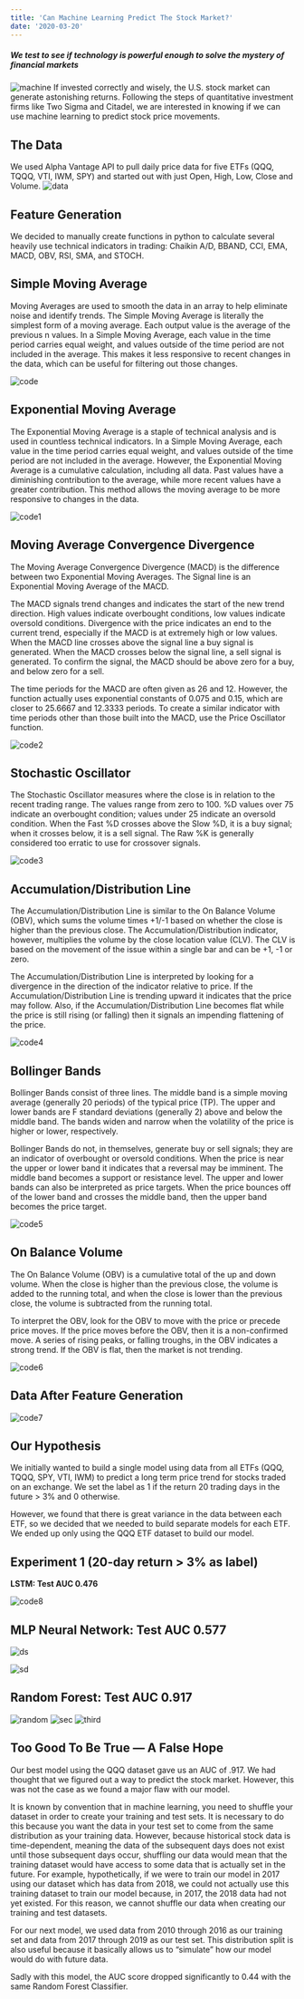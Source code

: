 ```yaml
---
title: 'Can Machine Learning Predict The Stock Market?'
date: '2020-03-20'
---
```

##### We test to see if technology is powerful enough to solve the mystery of financial markets

![machine](https://miro.medium.com/max/1400/1*5mcK1HO50cdgfQ6LGc9FPw.png)
If invested correctly and wisely, the U.S. stock market can generate astonishing returns. Following the steps of quantitative investment firms like Two Sigma and Citadel, we are interested in knowing if we can use machine learning to predict stock price movements.

## The Data
We used Alpha Vantage API to pull daily price data for five ETFs (QQQ, TQQQ, VTI, IWM, SPY) and started out with just Open, High, Low, Close and Volume.
![data](https://miro.medium.com/max/868/0*l3pn1AWTTkQ2WUzR)

## Feature Generation
We decided to manually create functions in python to calculate several heavily use technical indicators in trading: Chaikin A/D, BBAND, CCI, EMA, MACD, OBV, RSI, SMA, and STOCH.

## Simple Moving Average

Moving Averages are used to smooth the data in an array to help eliminate noise and identify trends. The Simple Moving Average is literally the simplest form of a moving average. Each output value is the average of the previous n values. In a Simple Moving Average, each value in the time period carries equal weight, and values outside of the time period are not included in the average. This makes it less responsive to recent changes in the data, which can be useful for filtering out those changes.

![code](https://miro.medium.com/max/1400/0*7eM15_e8nIa43UmY)

## Exponential Moving Average

The Exponential Moving Average is a staple of technical analysis and is used in countless technical indicators. In a Simple Moving Average, each value in the time period carries equal weight, and values outside of the time period are not included in the average. However, the Exponential Moving Average is a cumulative calculation, including all data. Past values have a diminishing contribution to the average, while more recent values have a greater contribution. This method allows the moving average to be more responsive to changes in the data.

![code1](https://miro.medium.com/max/1400/0*WM4sdrwz-Nb-_iJZ)

## Moving Average Convergence Divergence

The Moving Average Convergence Divergence (MACD) is the difference between two Exponential Moving Averages. The Signal line is an Exponential Moving Average of the MACD.

The MACD signals trend changes and indicates the start of the new trend direction. High values indicate overbought conditions, low values indicate oversold conditions. Divergence with the price indicates an end to the current trend, especially if the MACD is at extremely high or low values. When the MACD line crosses above the signal line a buy signal is generated. When the MACD crosses below the signal line, a sell signal is generated. To confirm the signal, the MACD should be above zero for a buy, and below zero for a sell.

The time periods for the MACD are often given as 26 and 12. However, the function actually uses exponential constants of 0.075 and 0.15, which are closer to 25.6667 and 12.3333 periods. To create a similar indicator with time periods other than those built into the MACD, use the Price Oscillator function.

![code2](https://miro.medium.com/max/1400/0*t3_aWHWHrutNniOM)

## Stochastic Oscillator

The Stochastic Oscillator measures where the close is in relation to the recent trading range. The values range from zero to 100. %D values over 75 indicate an overbought condition; values under 25 indicate an oversold condition. When the Fast %D crosses above the Slow %D, it is a buy signal; when it crosses below, it is a sell signal. The Raw %K is generally considered too erratic to use for crossover signals.

![code3](https://miro.medium.com/max/1400/0*1WG3J2Kt49IOgl7n)

## Accumulation/Distribution Line

The Accumulation/Distribution Line is similar to the On Balance Volume (OBV), which sums the volume times +1/-1 based on whether the close is higher than the previous close. The Accumulation/Distribution indicator, however, multiplies the volume by the close location value (CLV). The CLV is based on the movement of the issue within a single bar and can be +1, -1 or zero.

The Accumulation/Distribution Line is interpreted by looking for a divergence in the direction of the indicator relative to price. If the Accumulation/Distribution Line is trending upward it indicates that the price may follow. Also, if the Accumulation/Distribution Line becomes flat while the price is still rising (or falling) then it signals an impending flattening of the price.

![code4](https://miro.medium.com/max/1400/0*ZIYbXgGSFfKcSGie)

## Bollinger Bands

Bollinger Bands consist of three lines. The middle band is a simple moving average (generally 20 periods) of the typical price (TP). The upper and lower bands are F standard deviations (generally 2) above and below the middle band. The bands widen and narrow when the volatility of the price is higher or lower, respectively.

Bollinger Bands do not, in themselves, generate buy or sell signals; they are an indicator of overbought or oversold conditions. When the price is near the upper or lower band it indicates that a reversal may be imminent. The middle band becomes a support or resistance level. The upper and lower bands can also be interpreted as price targets. When the price bounces off of the lower band and crosses the middle band, then the upper band becomes the price target.

![code5](https://miro.medium.com/max/1400/0*HkxeXS3K3gJ5e-7Z)

## On Balance Volume

The On Balance Volume (OBV) is a cumulative total of the up and down volume. When the close is higher than the previous close, the volume is added to the running total, and when the close is lower than the previous close, the volume is subtracted from the running total.

To interpret the OBV, look for the OBV to move with the price or precede price moves. If the price moves before the OBV, then it is a non-confirmed move. A series of rising peaks, or falling troughs, in the OBV indicates a strong trend. If the OBV is flat, then the market is not trending.

![code6](https://miro.medium.com/max/1400/0*3zAGwuIb1THub3NV)

## Data After Feature Generation

![code7](https://miro.medium.com/max/1400/0*lr1n__l3MuEHYvzJ)

## Our Hypothesis

We initially wanted to build a single model using data from all ETFs (QQQ, TQQQ, SPY, VTI, IWM) to predict a long term price trend for stocks traded on an exchange. We set the label as 1 if the return 20 trading days in the future > 3% and 0 otherwise.

However, we found that there is great variance in the data between each ETF, so we decided that we needed to build separate models for each ETF. We ended up only using the QQQ ETF dataset to build our model.

## Experiment 1 (20-day return > 3% as label)

**LSTM: Test AUC 0.476**

![code8](https://miro.medium.com/max/1400/0*ntjE1-fTOxIk1Ovx)

## MLP Neural Network: Test AUC 0.577

![ds](https://miro.medium.com/max/1400/0*8-Vagpa5vJpo27W8)

![sd](https://miro.medium.com/max/1400/0*KfRKQvmTCKzkPEo7)


## Random Forest: Test AUC 0.917

![random](https://miro.medium.com/max/1400/0*dq6qkT-mbv51agiJ)
![sec](https://miro.medium.com/max/1400/0*4KPNoGPdjaPaGxCb)
![third](https://miro.medium.com/max/1400/0*xHEcCm3p-1OtWEUJ)


## Too Good To Be True — A False Hope

Our best model using the QQQ dataset gave us an AUC of .917. We had thought that we figured out a way to predict the stock market. However, this was not the case as we found a major flaw with our model.

It is known by convention that in machine learning, you need to shuffle your dataset in order to create your training and test sets. It is necessary to do this because you want the data in your test set to come from the same distribution as your training data. However, because historical stock data is time-dependent, meaning the data of the subsequent days does not exist until those subsequent days occur, shuffling our data would mean that the training dataset would have access to some data that is actually set in the future. For example, hypothetically, if we were to train our model in 2017 using our dataset which has data from 2018, we could not actually use this training dataset to train our model because, in 2017, the 2018 data had not yet existed. For this reason, we cannot shuffle our data when creating our training and test datasets.

For our next model, we used data from 2010 through 2016 as our training set and data from 2017 through 2019 as our test set. This distribution split is also useful because it basically allows us to “simulate” how our model would do with future data.

Sadly with this model, the AUC score dropped significantly to 0.44 with the same Random Forest Classifier.





























































